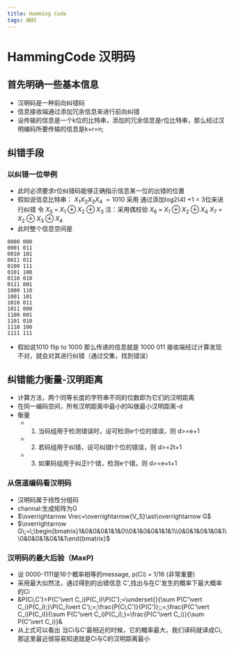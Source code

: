 ```yaml
---
title: Hamming Code
tags: 编码
---
```

# HammingCode 汉明码
## 首先明确一些基本信息
* 汉明码是一种前向纠错码
* 信息接收端通过添加冗余信息来进行前向纠错
* 设传输的信息是一个k位的比特串，添加的冗余信息是r位比特串，那么经过汉明编码所要传输的信息是k+r=n;
## 纠错手段
### 以纠错一位举例
* 此时必须要求r位纠错码能够正确指示信息某一位的出错的位置
* 假如说信息比特串：
        $X_1X_2X_3X_4\;=1010$
  采用 通过添加log2(4) +1 = 3位来进行纠错
  令 $X_5\;=\;X_1\oplus X_2\oplus X_3$  注：采用偶校验
  $X_6\;=\;X_1\oplus X_2\oplus X_4$ 
  $X_7\;=\;X_2\oplus X_3\oplus X_4$    
* 此时整个信息空间是
```
0000 000
0001 011
0010 101
0011 011
0100 111
0101 100
0110 010
0111 001
1000 110
1001 101
1010 011
1011 000
1100 001
1101 010
1110 100
1111 111
```
* 假如说1010 flip to 1000 那么传递的信息就是 1000 011 接收端经过计算发现不对，就会对其进行纠错（通过交集，找到错误）
## 纠错能力衡量-汉明距离
* 计算方法，两个同等长度的字符串不同的位数即为它们的汉明距离
* 在同一编码空间，所有汉明距离中最小的叫做最小汉明距离-d
* 衡量
  * 1.  当码组用于检测错误时，设可检测e个位的错误，则 d>=e+1 
  * 2.  若码组用于纠错，设可纠错t个位的错误，则 d>=2t+1
  * 3.  如果码组用于纠正t个错，检测e个错，则 d>=e+t+1

### 从信道编码看汉明码
* 汉明码属于线性分组码
* channal:生成矩阵为G
 * $\overrightarrow Vrec=\overrightarrow{V_S}\ast\overrightarrow G$
 * $\overrightarrow G\;=\;\begin{bmatrix}1&0&0&0&1&1&0\\0&1&0&0&1&1&1\\0&0&1&0&1&0&1\\0&0&0&1&0&1&1\end{bmatrix}$

### 汉明码的最大后验（MaxP)
* 设 0000-1111是16个概率相等的message, p(Ci) = 1/16 (非常重要)
* 采用最大似然法，通过得到的出错信息 C',找出与在C'发生的概率下最大概率的Ci
* &P(Ci,C')=P(C'\vert C_i)P(C_i)\\P(C')\;=\underset{}{\sum P(C'\vert C_i)P(C_i)\;}\\P(C_i\vert C')\;=\;\frac{P(Ci,C')}{P(C')}\;\;=\;\frac{P(C'\vert C_i)P(C_i)}{\sum P(C'\vert C_i)P(C_i)\;}=\frac{P(C'\vert C_i)}{\sum P(C'\vert C_i)}&
* 从上式可以看出 当Ci与C'最相近的时候，它的概率最大，我们译码就译成Ci,那这里最近很容易知道就是Ci与C的汉明距离最小



 


